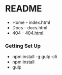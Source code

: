 # README #

- Home - index.html
- Docs - docs.html
- 404 - 404.html

### Getting Set Up ###

* npm install -g gulp-cli
* npm install
* gulp
